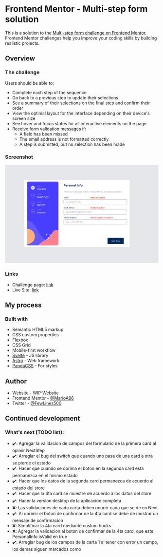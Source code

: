 # Frontend Mentor - Multi-step form solution

This is a solution to the [Multi-step form challenge on Frontend Mentor](https://www.frontendmentor.io/challenges/multistep-form-YVAnSdqQBJ). Frontend Mentor challenges help you improve your coding skills by building realistic projects. 

## Overview

### The challenge

Users should be able to:

- Complete each step of the sequence
- Go back to a previous step to update their selections
- See a summary of their selections on the final step and confirm their order
- View the optimal layout for the interface depending on their device's screen size
- See hover and focus states for all interactive elements on the page
- Receive form validation messages if:
  - A field has been missed
  - The email address is not formatted correctly
  - A step is submitted, but no selection has been made

### Screenshot

![](./screenshot.png)


### Links

- Challenge page: [link](https://www.frontendmentor.io/challenges/multistep-form-YVAnSdqQBJ)
- Live Site: [link](https://marioa96.github.io/09-FEM_multiStepForm/)

## My process

### Built with

- Semantic HTML5 markup
- CSS custom properties
- Flexbox
- CSS Grid
- Mobile-first workflow
- [Svelte](https://svelte.dev/docs/introduction) - JS library
- [Astro](https://docs.astro.build/en/getting-started/) - Web framework
- [PandaCSS](https://panda-css.com/docs/overview/getting-started) - For styles


## Author

- Website - WIP-Website
- Frontend Mentor - [@MarioA96](https://www.frontendmentor.io/profile/MarioA96)
- Twitter - [@FewLines500](https://x.com/FewLines500)


## Continued development

### What's next (TODO list):

-   ✔️: Agregar la validacion de campos del formulario de la primera card al opimir NextStep
-   ✔️: Arreglar el bug del switch que cuando uno pasa de una card a otra se pierde el estado
-   ✔️: Hacer que cuando se oprima el boton en la segunda card esta permanezca en el mismo estado
-   ✔️: Hacer que los datos de la segunda card permanezca de acuerdo al estado del store
-   ✔️: Hacer que la 4ta card se muestre de acuerdo a los datos del store
-   ✔️: Hacer la version desktop de la aplicacion completa
-   ❌: Las validaciones de cada carta deben ocurrir cada que se de en Next
-   ✔️: Al oprimir el boton de confirmar de la 4ta card se debe de mostrar un mensaje de confirmacion
-   ❌: Simplificar la 4ta card mediante custom hooks
-   ❌: Agregar la validacion al boton de confirmar de la 4ta card, que este PersonalInfo.isValid en true
-   ✔️: Arreglar bug de los campos de la carta 1 al tener con error un campo, los demas siguen marcados como